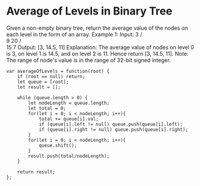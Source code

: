 # Average of Levels in Binary Tree

Given a non-empty binary tree, return the average value of the nodes on each level in the form of an array.
Example 1:
Input:
    3
   / \
  9  20
    /  \
   15   7
Output: [3, 14.5, 11]
Explanation:
The average value of nodes on level 0 is 3,  on level 1 is 14.5, and on level 2 is 11. Hence return [3, 14.5, 11].
Note:
The range of node's value is in the range of 32-bit signed integer.

```
var averageOfLevels = function(root) {
    if (root == null) return;
    let queue = [root];
    let result = [];

    while (queue.length > 0) {
        let nodeLength = queue.length;
        let total = 0;
        for(let i = 0; i < nodeLength; i++){
            total += queue[i].val;
            if (queue[i].left != null) queue.push(queue[i].left);
            if (queue[i].right != null) queue.push(queue[i].right);
        }
        for(let i = 0; i < nodeLength; i++){
            queue.shift();
        }
        result.push(total/nodeLength);
    }

    return result;
};
```
